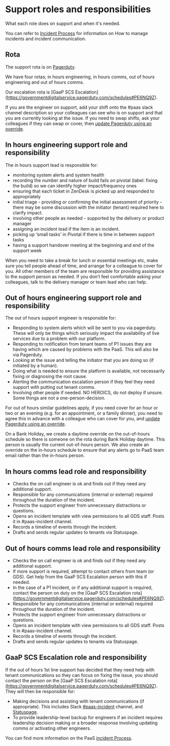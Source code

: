 # Support roles and responsibilities

What each role does on support and when it's needed.

You can refer to [Incident Process](/incident_management/incident_process/) for information on How to manage incidents and incident communication.

## Rota

The support rota is on [Pagerduty](https://governmentdigitalservice.pagerduty.com/schedules).

We have four rotas; in hours engineering, in hours comms, out of hours engineering and out of hours comms.

Our escalation rota is [GaaP SCS Escalation] (https://governmentdigitalservice.pagerduty.com/schedules#PE6NQ9Z).

If you are the engineer on support, add your shift onto the #paas slack channel description so your colleagues can see who is on support and that you are currently looking at the issue. If you need to swap shifts, ask your colleagues if they can swap or cover, then [update Pagerduty using an override](https://support.pagerduty.com/hc/en-us/articles/202830170-Creating-and-Deleting-Overrides).


## In hours engineering support role and responsibility
The in hours support lead is responsible for:

* monitoring system alerts and system health
* recording the number and nature of build fails on pivotal (label: fixing the build) so we can identify higher impact/frequency ones
* ensuring that each ticket in ZenDesk is picked up and responded to appropriately
* initial triage - providing or confirming the initial assessment of priority - there may be some discussion with the initiator (tenant) required here to clarify impact.
* involving other people as needed - supported by the delivery or product manager
* assigning an incident lead if the item is an incident.
* picking up ‘small tasks’ in Pivotal if there is time in between support tasks
* having a support handover meeting at the beginning and end of the support week

When you need to take a break for lunch or essential meetings etc, make sure you tell people ahead of time, and arrange for a colleague to cover for you. All other members of the team are responsible for providing assistance to the support person as needed. If you don’t feel comfortable asking your colleagues, talk to the delivery manager or team lead who can help.


## Out of hours engineering support role and responsibility

The out of hours support engineer is responsible for:

* Responding to system alerts which will be sent to you via pagerduty. These will only be things which seriously impact the availability of live services due to a problem with our platform.
* Responding to notification from tenant teams of P1 issues they are having which are caused by problems with the PaaS. This will also be via Pagerduty.
* Looking at the issue and telling the initiator that you are doing so (if initiated by a human).
* Doing what is needed to ensure the platform is available, not necessarily fixing or diagnosing the root cause.
* Alerting the communication escalation person if they feel they need support with putting out tenant comms.
* Involving other people if needed. NO HEROICS, do not deploy if unsure. Some things are not a one-person-decision.

For out of hours similar guidelines apply, if you need cover for an hour or two or an evening (e.g. for an appointment, or a family dinner), you need to agree this in advance with a colleague who can cover for you, and [update Pagerduty using an override](https://support.pagerduty.com/hc/en-us/articles/202830170-Creating-and-Deleting-Overrides).

On a Bank Holiday, we create a daytime override on the out-of-hours schedule so there is someone on the rota during Bank Holiday daytime. This person is usually the current out-of-hours person. We also create an override on the in-hours schedule to ensure that any alerts go to PaaS team email rather than the in-hours person.

## In hours comms lead role and responsibility

* Checks the on call engineer is ok and finds out if they need any additional support.
* Responsible for any communications (internal or external) required throughout the duration of the incident.
* Protects the support engineer from unnecessary distractions or questions.
* Opens an incident template with view permissions to all GDS staff. Posts it in #paas-incident channel.
* Records a timeline of events through the incident.
* Drafts and sends regular updates to tenants via Statuspage.

## Out of hours comms lead role and responsibility

* Checks the on call engineer is ok and finds out if they need any additional support.
* If more support is required, attempt to contact others from team (or GDS). Get help from the GaaP SCS Escalation person with this if needed.
* In the case of a P1 incident, or if any additional support is required, contact the person on duty on the [GaaP SCS Escalation rota] (https://governmentdigitalservice.pagerduty.com/schedules#PE6NQ9Z).
* Responsible for any communications (internal or external) required throughout the duration of the incident.
* Protects the support engineer from unnecessary distractions or questions.
* Opens an incident template with view permissions to all GDS staff. Posts it in #paas-incident channel.
* Records a timeline of events through the incident.
* Drafts and sends regular updates to tenants via Statuspage.


## GaaP SCS Escalation role and responsibility
If the out of hours 1st line support has decided that they need help with tenant communications so they can focus on fixing the issue, you should contact the person on the [GaaP SCS Escalation rota] (https://governmentdigitalservice.pagerduty.com/schedules#PE6NQ9Z). They will then be responsible for:

* Making decisions and assisting with tenant communications (if appropriate). This includes Slack [#paas-incident](https://gds.slack.com/messages/CAD4W35KK) channel, and [Statuspage](/team/statuspage/).
* To provide leadership-level backup for engineers if an incident requires leadership decision making or a broader response involving updating comms or activating other engineers.


You can find more information on the PaaS [incident Process](/incident_management/incident_process/#incident-process).
